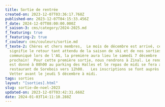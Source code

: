 ```yaml
---
title: Sortie de rentrée
created-on: 2023-12-07T03:36:17.768Z
published-on: 2023-12-07T04:15:33.456Z
f_date: 2024-12-07T08:00:00.000Z
f_saison-3: cms/category/2024-2025.md
f_featuring: true
f_featuring-2: true
f_couleur: cms/couleurs/sortie.md
f_texte-2: Chères et chers membres,  Le mois de décembre est arrivé, ce qui
  signifie le retour tant attendu de la saison de ski et de nos sorties! Comme
  communiqué lors de l'AG, la première aura lieu le samedi 7 décembre
  prochain!  Pour cette première sortie, nous rendrons à Zinal. Le rendez-vous
  est donné à 08h00 au parking des Halles et le repas de midi se fera au
  restaurant de Sorebois vers 12h00.   Les inscriptions se font auprès de Yann
  Vetter avant le jeudi 5 décembre à midi.
tags: sorties
layout: "[sorties].html"
slug: sortie-de-noel-2023
updated-on: 2023-12-07T03:42:31.668Z
date: 2024-01-03T14:11:10.288Z
---
```

